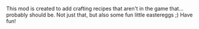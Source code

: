 This mod is created to add crafting recipes that aren't in the game that... probably should be. Not just that, but also some fun little eastereggs ;)
Have fun!
